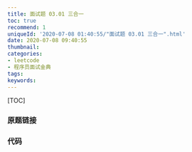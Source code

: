 ```yaml
---
title: 面试题 03.01 三合一
toc: true
recommend: 1
uniqueId: '2020-07-08 01:40:55/"面试题 03.01 三合一".html'
date: 2020-07-08 09:40:55
thumbnail:
categories:
- leetcode
- 程序员面试金典
tags:
keywords:
---
```


[TOC]

<!--more-->

### 原题链接



### 代码

```python

```

